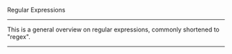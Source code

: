 Regular Expressions
* * *

This is a general overview on regular expressions, commonly shortened to "regex".



-----------------------------------
